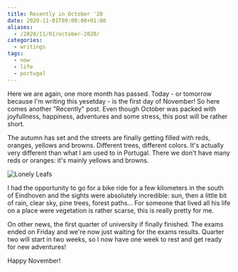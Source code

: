 ```yaml
---
title: Recently in October '20
date: 2020-11-01T09:00:00+01:00
aliases:
  - /2020/11/01/october-2020/
categories:
  - writings
tags:
  - now
  - life
  - portugal
---
```


Here we are again, one more month has passed. Today - or tomorrow because I'm writing this yesetday - is the first day of November! So here comes another "Recently" post. Even though October was packed with joyfullness, happiness, adventures and some stress, this post will be rather short.

<!--more-->

The autumn has set and the streets are finally getting filled with reds, oranges, yellows and browns. Different trees, different colors. It's actually very different than what I am used to in Portugal. There we don't have many reds or oranges: it's mainly yellows and browns.

![[Lonely Leafs](/2020/09/26/lonely-leafs)](image:2020-09-26-leafs "Lonely leaf")

I had the opportunity to go for a bike ride for a few kilometers in the south of Eindhoven and the sights were absolutely incredible: sun, then a little bit of rain, clear sky, pine trees, forest paths... For someone that lived all his life on a place were vegetation is rather scarse, this is really pretty for me.

On other news, the first quarter of university if finally finished. The exams ended on Friday and we're now just waiting for the exams results. Quarter two will start in two weeks, so I now have one week to rest and get ready for new adventures!

Happy November!
